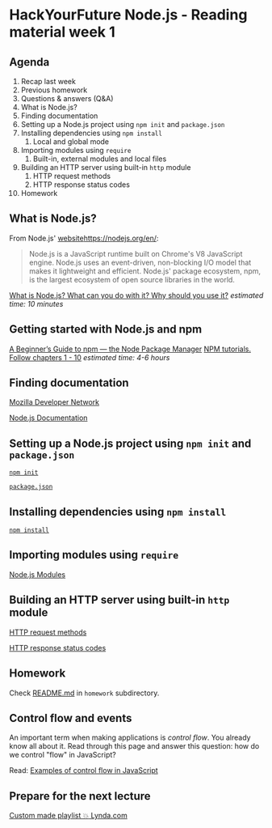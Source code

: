 # HackYourFuture Node.js - Reading material week 1

## Agenda

1.  Recap last week
2.  Previous homework
3.  Questions & answers (Q&A)
4.  What is Node.js?
5.  Finding documentation
6.  Setting up a Node.js project using `npm init` and `package.json`
7.  Installing dependencies using `npm install`
    1. Local and global mode
8.  Importing modules using `require`
    1. Built-in, external modules and local files
9.  Building an HTTP server using built-in `http` module
    1. HTTP request methods
    2. HTTP response status codes
10. Homework

## What is Node.js?

From Node.js' [website]()https://nodejs.org/en/:

> Node.js is a JavaScript runtime built on Chrome's V8 JavaScript engine.
> Node.js uses an event-driven, non-blocking I/O model that makes it lightweight
> and efficient. Node.js' package ecosystem, npm, is the largest ecosystem of
> open source libraries in the world.

[What is Node.js? What can you do with it? Why should you use it?](https://medium.com/@paynoattn/what-is-nodejs-what-can-you-do-with-it-why-should-you-use-it-8c8d6df32d6d#.qvbp8g4dq)
_estimated time: 10 minutes_

## Getting started with Node.js and npm

[A Beginner’s Guide to npm — the Node Package Manager](https://www.sitepoint.com/beginners-guide-node-package-manager/)
[NPM tutorials. Follow chapters 1 - 10](https://docs.npmjs.com/getting-started/installing-node)
_estimated time: 4-6 hours_

## Finding documentation

[Mozilla Developer Network](https://developer.mozilla.org/en-US/docs/Web)

[Node.js Documentation](https://nodejs.org/docs/latest-v8.x/api/documentation.html)

## Setting up a Node.js project using `npm init` and `package.json`

[`npm init`](https://docs.npmjs.com/cli/init)

[`package.json`](https://docs.npmjs.com/files/package.json)

## Installing dependencies using `npm install`

[`npm install`](https://docs.npmjs.com/cli/install)

## Importing modules using `require`

[Node.js Modules](https://nodejs.org/docs/latest-v8.x/api/modules.html)

## Building an HTTP server using built-in `http` module

[HTTP request methods](https://developer.mozilla.org/en-US/docs/Web/HTTP/Methods)

[HTTP response status codes](https://developer.mozilla.org/en-US/docs/Web/HTTP/Status)

## Homework

Check [README.md](homework/README.md) in `homework` subdirectory.

## Control flow and events

An important term when making applications is _control flow_. You already know
all about it. Read through this page and answer this question: how do we control
"flow" in JavaScript?

Read: [Examples of control flow in JavaScript](https://github.com/ummahusla/Codecademy-Exercise-Answers/tree/master/Language%20Skills/JavaScript/Unit%2005%20Control%20Flow/01%20More%20on%20Control%20Flow%20in%20JS)

## Prepare for the next lecture

[Custom made playlist :boom: Lynda.com](https://www.lynda.com/SharedPlaylist/a034fd969ef945bb9ebbd9490cc75d5a)
